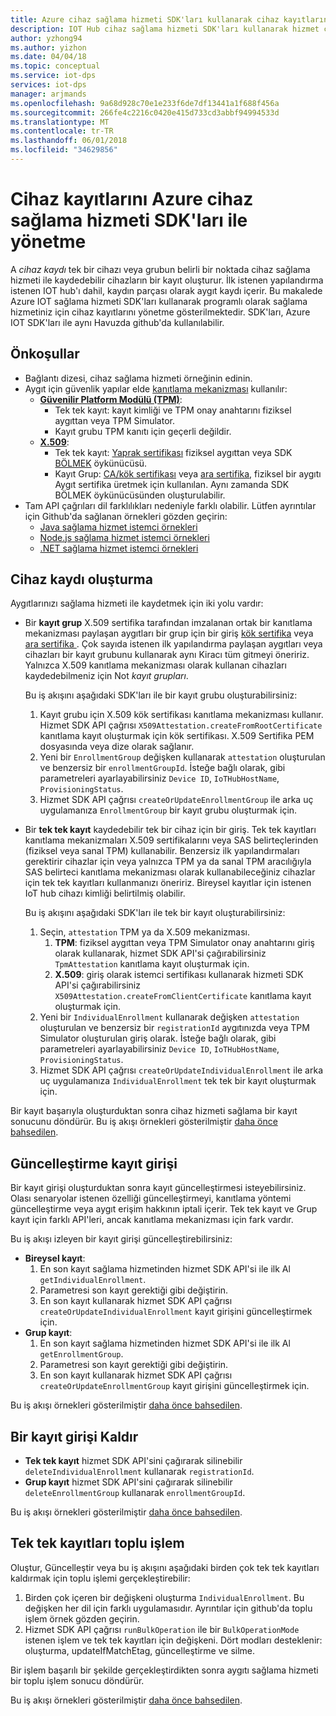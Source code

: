 ```yaml
---
title: Azure cihaz sağlama hizmeti SDK'ları kullanarak cihaz kayıtlarını yönetme | Microsoft Docs
description: IOT Hub cihaz sağlama hizmeti SDK'ları kullanarak hizmet cihaz kayıtlarını yönetme
author: yzhong94
ms.author: yizhon
ms.date: 04/04/18
ms.topic: conceptual
ms.service: iot-dps
services: iot-dps
manager: arjmands
ms.openlocfilehash: 9a68d928c70e1e233f6de7df13441a1f688f456a
ms.sourcegitcommit: 266fe4c2216c0420e415d733cd3abbf94994533d
ms.translationtype: MT
ms.contentlocale: tr-TR
ms.lasthandoff: 06/01/2018
ms.locfileid: "34629856"
---
```

# <a name="how-to-manage-device-enrollments-with-azure-device-provisioning-service-sdks"></a>Cihaz kayıtlarını Azure cihaz sağlama hizmeti SDK'ları ile yönetme
A *cihaz kaydı* tek bir cihazı veya grubun belirli bir noktada cihaz sağlama hizmeti ile kaydedebilir cihazların bir kayıt oluşturur. İlk istenen yapılandırma istenen IOT hub'ı dahil, kaydın parçası olarak aygıt kaydı içerir. Bu makalede Azure IOT sağlama hizmeti SDK'ları kullanarak programlı olarak sağlama hizmetiniz için cihaz kayıtlarını yönetme gösterilmektedir.  SDK'ları, Azure IOT SDK'ları ile aynı Havuzda github'da kullanılabilir.

## <a name="prerequisites"></a>Önkoşullar
* Bağlantı dizesi, cihaz sağlama hizmeti örneğinin edinin.
* Aygıt için güvenlik yapılar elde [kanıtlama mekanizması](concepts-security.md#attestation-mechanism) kullanılır:
    * [**Güvenilir Platform Modülü (TPM)**](/azure/iot-dps/concepts-security#trusted-platform-module):
        * Tek tek kayıt: kayıt kimliği ve TPM onay anahtarını fiziksel aygıttan veya TPM Simulator.
        * Kayıt grubu TPM kanıtı için geçerli değildir.
    * [**X.509**](/azure/iot-dps/concepts-security):
        * Tek tek kayıt: [Yaprak sertifikası](/azure/iot-dps/concepts-security#leaf-certificate) fiziksel aygıttan veya SDK [BÖLMEK](https://azure.microsoft.com/blog/azure-iot-supports-new-security-hardware-to-strengthen-iot-security/) öykünücüsü.
        * Kayıt Grup: [CA/kök sertifikası](/azure/iot-dps/concepts-security#root-certificate) veya [ara sertifika](/azure/iot-dps/concepts-security#intermediate-certificate), fiziksel bir aygıtı Aygıt sertifika üretmek için kullanılan.  Aynı zamanda SDK BÖLMEK öykünücüsünden oluşturulabilir.
* Tam API çağrıları dil farklılıkları nedeniyle farklı olabilir. Lütfen ayrıntılar için Github'da sağlanan örnekleri gözden geçirin:
   * [Java sağlama hizmet istemci örnekleri](https://github.com/Azure/azure-iot-sdk-java/tree/master/provisioning/provisioning-samples)
   * [Node.js sağlama hizmet istemci örnekleri](https://github.com/Azure/azure-iot-sdk-node/tree/master/provisioning/service/samples)
   * [.NET sağlama hizmet istemci örnekleri](https://github.com/Azure/azure-iot-sdk-csharp/tree/master/provisioning/service/samples)

## <a name="create-a-device-enrollment"></a>Cihaz kaydı oluşturma
Aygıtlarınızı sağlama hizmeti ile kaydetmek için iki yolu vardır:

* Bir **kayıt grup** X.509 sertifika tarafından imzalanan ortak bir kanıtlama mekanizması paylaşan aygıtları bir grup için bir giriş [kök sertifika](https://docs.microsoft.com/azure/iot-dps/concepts-security#root-certificate) veya [ara sertifika ](https://docs.microsoft.com/azure/iot-dps/concepts-security#intermediate-certificate). Çok sayıda istenen ilk yapılandırma paylaşan aygıtları veya cihazları bir kayıt grubunu kullanarak aynı Kiracı tüm gitmeyi öneririz. Yalnızca X.509 kanıtlama mekanizması olarak kullanan cihazları kaydedebilmeniz için Not *kayıt grupları*. 

    Bu iş akışını aşağıdaki SDK'ları ile bir kayıt grubu oluşturabilirsiniz:

    1. Kayıt grubu için X.509 kök sertifikası kanıtlama mekanizması kullanır.  Hizmet SDK API çağrısı ```X509Attestation.createFromRootCertificate``` kanıtlama kayıt oluşturmak için kök sertifikası.  X.509 Sertifika PEM dosyasında veya dize olarak sağlanır.
    1. Yeni bir ```EnrollmentGroup``` değişken kullanarak ```attestation``` oluşturulan ve benzersiz bir ```enrollmentGroupId```.  İsteğe bağlı olarak, gibi parametreleri ayarlayabilirsiniz ```Device ID```, ```IoTHubHostName```, ```ProvisioningStatus```.
    2. Hizmet SDK API çağrısı ```createOrUpdateEnrollmentGroup``` ile arka uç uygulamanıza ```EnrollmentGroup``` bir kayıt grubu oluşturmak için.

* Bir **tek tek kayıt** kaydedebilir tek bir cihaz için bir giriş. Tek tek kayıtları kanıtlama mekanizmaları X.509 sertifikalarını veya SAS belirteçlerinden (fiziksel veya sanal TPM) kullanabilir. Benzersiz ilk yapılandırmaları gerektirir cihazlar için veya yalnızca TPM ya da sanal TPM aracılığıyla SAS belirteci kanıtlama mekanizması olarak kullanabileceğiniz cihazlar için tek tek kayıtları kullanmanızı öneririz. Bireysel kayıtlar için istenen IoT hub cihazı kimliği belirtilmiş olabilir.

    Bu iş akışını aşağıdaki SDK'ları ile tek bir kayıt oluşturabilirsiniz:
    
    1. Seçin, ```attestation``` TPM ya da X.509 mekanizması.
        1. **TPM**: fiziksel aygıttan veya TPM Simulator onay anahtarını giriş olarak kullanarak, hizmet SDK API'si çağırabilirsiniz ```TpmAttestation``` kanıtlama kayıt oluşturmak için. 
        2. **X.509**: giriş olarak istemci sertifikası kullanarak hizmeti SDK API'si çağırabilirsiniz ```X509Attestation.createFromClientCertificate``` kanıtlama kayıt oluşturmak için.
    2. Yeni bir ```IndividualEnrollment``` kullanarak değişken ```attestation``` oluşturulan ve benzersiz bir ```registrationId``` aygıtınızda veya TPM Simulator oluşturulan giriş olarak.  İsteğe bağlı olarak, gibi parametreleri ayarlayabilirsiniz ```Device ID```, ```IoTHubHostName```, ```ProvisioningStatus```.
    3. Hizmet SDK API çağrısı ```createOrUpdateIndividualEnrollment``` ile arka uç uygulamanıza ```IndividualEnrollment``` tek tek bir kayıt oluşturmak için.

Bir kayıt başarıyla oluşturduktan sonra cihaz hizmeti sağlama bir kayıt sonucunu döndürür. Bu iş akışı örnekleri gösterilmiştir [daha önce bahsedilen](#prerequisites).

## <a name="update-an-enrollment-entry"></a>Güncelleştirme kayıt girişi

Bir kayıt girişi oluşturduktan sonra kayıt güncelleştirmesi isteyebilirsiniz.  Olası senaryolar istenen özelliği güncelleştirmeyi, kanıtlama yöntemi güncelleştirme veya aygıt erişim hakkının iptali içerir.  Tek tek kayıt ve Grup kayıt için farklı API'leri, ancak kanıtlama mekanizması için fark vardır.

Bu iş akışı izleyen bir kayıt girişi güncelleştirebilirsiniz:
* **Bireysel kayıt**:
    1. En son kayıt sağlama hizmetinden hizmet SDK API'si ile ilk Al ```getIndividualEnrollment```.
    2. Parametresi son kayıt gerektiği gibi değiştirin. 
    3. En son kayıt kullanarak hizmet SDK API çağrısı ```createOrUpdateIndividualEnrollment``` kayıt girişini güncelleştirmek için.
* **Grup kayıt**:
    1. En son kayıt sağlama hizmetinden hizmet SDK API'si ile ilk Al ```getEnrollmentGroup```.
    2. Parametresi son kayıt gerektiği gibi değiştirin.
    3. En son kayıt kullanarak hizmet SDK API çağrısı ```createOrUpdateEnrollmentGroup``` kayıt girişini güncelleştirmek için.

Bu iş akışı örnekleri gösterilmiştir [daha önce bahsedilen](#prerequisites).

## <a name="remove-an-enrollment-entry"></a>Bir kayıt girişi Kaldır

* **Tek tek kayıt** hizmet SDK API'sini çağırarak silinebilir ```deleteIndividualEnrollment``` kullanarak ```registrationId```.
* **Grup kayıt** hizmet SDK API'sini çağırarak silinebilir ```deleteEnrollmentGroup``` kullanarak ```enrollmentGroupId```.

Bu iş akışı örnekleri gösterilmiştir [daha önce bahsedilen](#prerequisites).

## <a name="bulk-operation-on-individual-enrollments"></a>Tek tek kayıtları toplu işlem

Oluştur, Güncelleştir veya bu iş akışını aşağıdaki birden çok tek tek kayıtları kaldırmak için toplu işlemi gerçekleştirebilir:

1. Birden çok içeren bir değişkeni oluşturma ```IndividualEnrollment```.  Bu değişken her dil için farklı uygulamasıdır.  Ayrıntılar için github'da toplu işlem örnek gözden geçirin.
2. Hizmet SDK API çağrısı ```runBulkOperation``` ile bir ```BulkOperationMode``` istenen işlem ve tek tek kayıtları için değişkeni. Dört modları desteklenir: oluşturma, updateIfMatchEtag, güncelleştirme ve silme.

Bir işlem başarılı bir şekilde gerçekleştirdikten sonra aygıtı sağlama hizmeti bir toplu işlem sonucu döndürür.

Bu iş akışı örnekleri gösterilmiştir [daha önce bahsedilen](#prerequisites).
